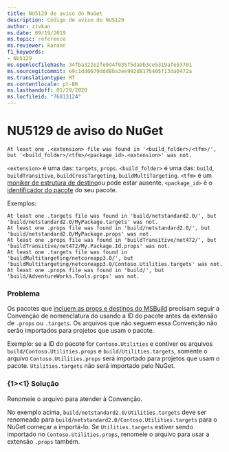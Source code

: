 ```yaml
---
title: NU5129 de aviso do NuGet
description: Código de aviso do NU5129
author: zivkan
ms.date: 09/19/2019
ms.topic: reference
ms.reviewer: karann
f1_keywords:
- NU5129
ms.openlocfilehash: 34fba322e2fe9d4f035f5da9b3ce5319afe93701
ms.sourcegitcommit: e9c1dd0679ddd8ba3ee992d817b405f13da0472a
ms.translationtype: MT
ms.contentlocale: pt-BR
ms.lasthandoff: 01/29/2020
ms.locfileid: "76813124"
---
```

# <a name="nuget-warning-nu5129"></a>NU5129 de aviso do NuGet

```
At least one .<extension> file was found in '<build_folder>/<tfm>/', but '<build_folder>/<tfm>/<package_id>.<extension>' was not.
```

`<extension>` é uma das: `targets`, `props`.
`<build_folder>` é uma das: `build`, `buildTransitive`, `buildCrossTargeting`, `buildMultiTargeting`.
`<tfm>` é um [moniker de estrutura de destino](../target-frameworks.md)ou pode estar ausente.
`<package_id>` é o [identificador do pacote](../nuspec.md#id) do seu pacote.

Exemplos:

```
At least one .targets file was found in 'build/netstandard2.0/', but 'build/netstandard2.0/MyPackage.targets' was not.
At least one .props file was found in 'build/netstandard2.0/', but 'build/netstandard2.0/MyPackage.props' was not.
At least one .props file was found in 'buildTransitive/net472/', but 'buildTransitive/net472/My.Package.Id.props' was not.
At least one .targets file was found in 'buildMultitargeting/netcoreapp3.0/', but 'buildMultitargeting/netcoreapp3.0/Contoso.Utilities.targets' was not.
At least one .props file was found in 'build/', but 'build/AdventureWorks.Tools.props' was not.
```

### <a name="issue"></a>Problema

Os pacotes que [incluem as props e destinos do MSBuild](../../create-packages/creating-a-package.md#include-msbuild-props-and-targets-in-a-package) precisam seguir a Convenção de nomenclatura do usando a ID do pacote antes da extensão de `.props` ou `.targets`. Os arquivos que não seguem essa Convenção não serão importados para projetos que usam o pacote.

Exemplo: se a ID do pacote for `Contoso.Utilities` e contiver os arquivos `build/Contoso.Utilities.props` e `build/Utilities.targets`, somente o arquivo `Contoso.Utilities.props` será importado para projetos que usam o pacote. `Utilities.targets` não será importado pelo NuGet.

### <a name="solution"></a>{1&gt;&lt;1} Solução

Renomeie o arquivo para atender à Convenção.

No exemplo acima, `build/netstandard2.0/Utilities.targets` deve ser renomeado para `build/netstandard2.0/Contoso.Utilities.targets` para o NuGet começar a importá-lo. Se `Utilities.targets` estiver sendo importado no `Contoso.Utilities.props`, renomeie o arquivo para usar a extensão `.props` também.
